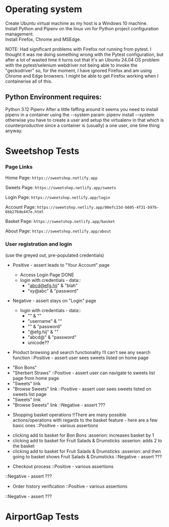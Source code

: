 # Operating system

Create Ubuntu virtual machine as my host is a Windows 10 machine.  
Install Python and Pipenv on the linux vm for Python project configuration management.  
Install Firefox, Chrome and MSEdge.  

NOTE: Had significant problems with Firefox not running from pytest.
I thought it was me doing something wrong with the Pytest configuration, but after a lot of wasted time it turns out
that it's an Ubuntu 24.04 OS problem with the pytest/selenium webdriver not being able to invoke the "geckodriver" so,
for the moment, I have ignored Firefox and am using Chrome and Edge browsers.
I might be able to get Firefox working when I containerise all of this.

## Python Environment requires:

Python 3.12
Pipenv
After a little faffing around it seems you need to install pipenv in a container using the --system param:
pipenv install --system otherwise you have to create a user and setup the virtualenv in that which is counterproductive
since a container is (usually) a one user, one time thing anyway.


# Sweetshop Tests

### Page Links

Home Page:
`https://sweetshop.netlify.app`

Sweets Page:
`https://sweetshop.netlify.app/sweets`

Login Page:
`https://sweetshop.netlify.app/login`

Account Page:
`https://sweetshop.netlify.app/00efc23d-b605-4f31-b97b-6bb276de447e.html`

Basket Page:
`https://sweetshop.netlify.app/basket`

About Page:
`https://sweetshop.netlify.app/about`

### User registration and login

(use the greyed out, pre-populated credentials)

* Positive - assert leads to "Your Account" page

  * Access Login Page                             DONE
  * login with credentials - data::
    - "abcd@efg.hij" & "blah"
    - "xy@abc" & "password"
* Negative - assert stays on "Login" page

  * login with credentials - data::
    - "" & ""
    - "username" & ""
    - "" & "password"
    - "@efg.hij" & ""
    - "abcd@" & "password"
    - unicode??

- Product browsing and search functionality
  !!I can't see any search function
  ::Positive - assert user sees sweets listed on home page

* "Bon Bons"
* "Sherbert Straws"
  ::Positive - assert user can navigate to sweets list page from home page
* "Sweets" link
* "Browse Sweets" link
  ::Positive - assert user sees sweets listed on sweets list page
* "Sweets" link
* "Browse Sweets" link
  ::Negative - assert ???

- Shopping basket operations
  !!There are many possible actions/operations with regards to the basket feature - here are a few basic ones
  ::Positive - various assertions

* clicking add to basket for Bon Bons :asserion: increases basket by 1
* clicking add to basket for Fruit Salads & Drumsticks :asserion: adds 2 to the basket
* clicking add to basket for Fruit Salads & Drumsticks :asserion: and then going to basket shows Fruit Salads & Drumsticks
  ::Negative - assert ???

- Checkout process
  ::Positive - various assertions

::Negative - assert ???

- Order history veriﬁcation
  ::Positive - various assertions

::Negative - assert ???


# AirportGap Tests

